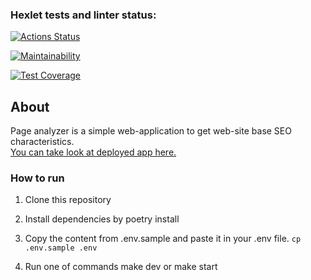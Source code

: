 ### Hexlet tests and linter status:
[![Actions Status](https://github.com/bulbaattacks/python-project-83/workflows/hexlet-check/badge.svg)](https://github.com/bulbaattacks/python-project-83/actions)

[![Maintainability](https://api.codeclimate.com/v1/badges/47ebe37ff75503196def/maintainability)](https://codeclimate.com/github/bulbaattacks/python-project-83/maintainability)

[![Test Coverage](https://api.codeclimate.com/v1/badges/47ebe37ff75503196def/test_coverage)](https://codeclimate.com/github/bulbaattacks/python-project-83/test_coverage)

## About
Page analyzer is a simple web-application to get web-site base SEO characteristics.  
[You can take look at deployed app here.](https://python-project-83-production-c136.up.railway.app)

### How to run 
1. Clone this repository
2. Install dependencies by poetry install
3. Copy the content from .env.sample and paste it in your .env file.
`
cp .env.sample .env
`

4. Run one of commands make dev or make start
